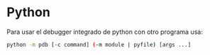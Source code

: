 # Python

Para usar el debugger integrado de python con otro programa usa:

```bash
python -m pdb [-c command] (-m module | pyfile) [args ...]
```
